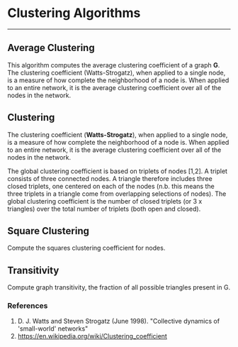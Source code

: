# Clustering Algorithms
---

## Average Clustering
This algorithm computes the average clustering coefficient of a graph **G**.
The clustering coefficient (Watts-Strogatz), when applied to a single node, is a measure of how complete the neighborhood of a node is. When applied to an entire network, it is the average clustering coefficient over all of the nodes in the network.

## Clustering
The clustering coefficient (**Watts-Strogatz**), when applied to a single node, is a measure of how complete the neighborhood of a node is. When applied to an entire network, it is the average clustering coefficient over all of the nodes in the network.

The global clustering coefficient is based on triplets of nodes [1,2]. A triplet consists of three connected nodes. A triangle therefore includes three closed triplets, one centered on each of the nodes (n.b. this means the three triplets in a triangle come from overlapping selections of nodes). The global clustering coefficient is the number of closed triplets (or 3 x triangles) over the total number of triplets (both open and closed).

## Square Clustering
Compute the squares clustering coefficient for nodes.

## Transitivity
Compute graph transitivity, the fraction of all possible triangles present in G.

### References
1. D. J. Watts and Steven Strogatz (June 1998). "Collective dynamics of 'small-world' networks"
2. https://en.wikipedia.org/wiki/Clustering_coefficient